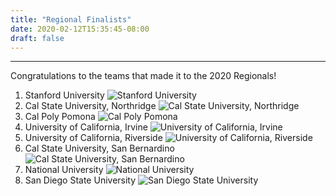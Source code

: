 ```yaml
---
title: "Regional Finalists"
date: 2020-02-12T15:35:45-08:00
draft: false
---
```

<hr>
Congratulations to the teams that made it to the 2020 Regionals!<!--more-->

1. Stanford University ![Stanford University](/images/2020-Teams/stanford.webp) <br>
2. Cal State University, Northridge ![Cal State University, Northridge](/images/2020-Teams/csun.webp) <br>
3. Cal Poly Pomona ![Cal Poly Pomona](/images/2020-Teams/calpolypomona.webp) <br>
4. University of California, Irvine ![University of California, Irvine](/images/2020-Teams/uci.webp) <br>
5. University of California, Riverside ![University of California, Riverside](/images/2020-Teams/ucr.webp) <br>
6. Cal State University, San Bernardino ![Cal State University, San Bernardino](/images/2020-Teams/csub.webp) <br>
7. National University ![National University](/images/2020-Teams/nationaluniversity.webp) <br>
8. San Diego State University ![San Diego State University](/images/2020-Teams/sandiegostate.webp) <br>

